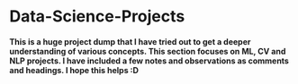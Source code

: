 # Data-Science-Projects
#### This is a huge project dump that I have tried out to get a deeper understanding of various concepts. This section focuses on ML, CV and NLP projects. I have included a few notes and observations as comments and headings. I hope this helps :D
